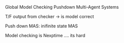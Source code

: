 Global Model Checking Pushdown Multi-Agent Systems

T/F output from checker -> is model correct

Push down MAS: inifinite state MAS

Model checking is Nexptime .... its hard
